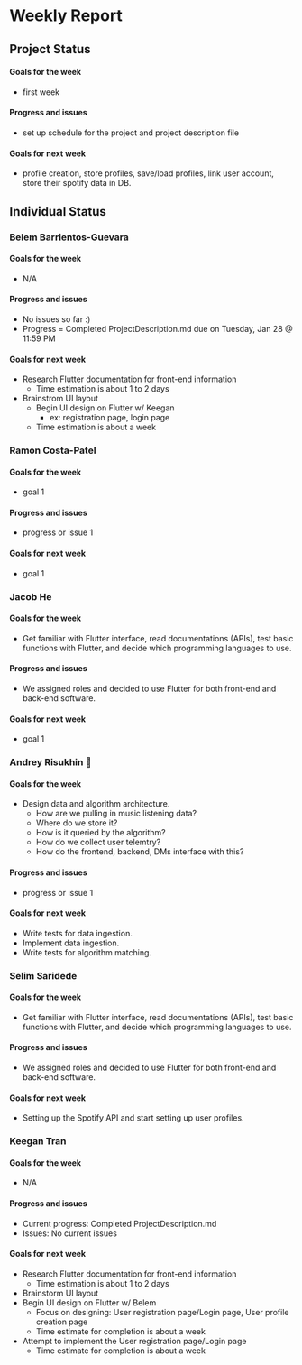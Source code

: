 # Weekly Report

## Project Status

#### Goals for the week

- first week

#### Progress and issues

- set up schedule for the project and project description file

#### Goals for next week

- profile creation, store profiles, save/load profiles, link user account, store their spotify data in DB.

## Individual Status

### Belem Barrientos-Guevara

#### Goals for the week

- N/A

#### Progress and issues

- No issues so far :)
- Progress = Completed ProjectDescription.md due on Tuesday, Jan 28 @ 11:59 PM

#### Goals for next week

- Research Flutter documentation for front-end information
  - Time estimation is about 1 to 2 days
- Brainstrom UI layout
  - Begin UI design on Flutter w/ Keegan
    - ex: registration page, login page
  - Time estimation is about a week

### Ramon Costa-Patel

#### Goals for the week

- goal 1

#### Progress and issues

- progress or issue 1

#### Goals for next week

- goal 1

### Jacob He

#### Goals for the week

- Get familiar with Flutter interface, read documentations (APIs), test basic functions with Flutter, and decide which programming languages to use.

#### Progress and issues

- We assigned roles and decided to use Flutter for both front-end and back-end software.

#### Goals for next week

- goal 1

### Andrey Risukhin :pig_nose:

#### Goals for the week

- Design data and algorithm architecture.
  - How are we pulling in music listening data?
  - Where do we store it?
  - How is it queried by the algorithm?
  - How do we collect user telemtry?
  - How do the frontend, backend, DMs interface with this?

#### Progress and issues

- progress or issue 1

#### Goals for next week

- Write tests for data ingestion.
- Implement data ingestion.
- Write tests for algorithm matching.

### Selim Saridede

#### Goals for the week

- Get familiar with Flutter interface, read documentations (APIs), test basic functions with Flutter, and decide which programming languages to use.

#### Progress and issues

- We assigned roles and decided to use Flutter for both front-end and back-end software.

#### Goals for next week

- Setting up the Spotify API and start setting up user profiles.

### Keegan Tran

#### Goals for the week

- N/A

#### Progress and issues

- Current progress: Completed ProjectDescription.md
- Issues: No current issues

#### Goals for next week

- Research Flutter documentation for front-end information
  - Time estimation is about 1 to 2 days
- Brainstorm UI layout
- Begin UI design on Flutter w/ Belem
  - Focus on designing: User registration page/Login page, User profile creation page
  - Time estimate for completion is about a week
- Attempt to implement the User registration page/Login page
  - Time estimate for completion is about a week
